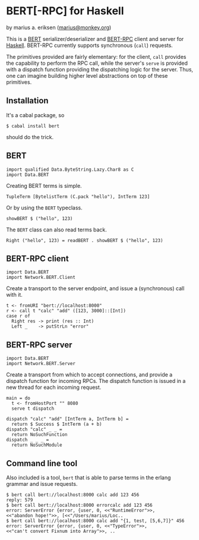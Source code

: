 BERT[-RPC] for Haskell
======================

by marius a. eriksen (marius@monkey.org)

This is a [BERT](http://bert-rpc.org/) serializer/deserializer and
[BERT-RPC](http://bert-rpc.org) client and server for
[Haskell](http://www.haskell.org/). BERT-RPC currently supports
synchronous (`call`) requests.

The primitives provided are fairly elementary: for the client, `call`
provides the capability to perform the RPC call, while the server's
`serve` is provided with a dispatch function providing the dispatching
logic for the server. Thus, one can imagine building higher level
abstractions on top of these primitives.

Installation
------------

It's a cabal package, so

    $ cabal install bert

should do the trick.

BERT
----

    import qualified Data.ByteString.Lazy.Char8 as C
    import Data.BERT

Creating BERT terms is simple.

    TupleTerm [BytelistTerm (C.pack "hello"), IntTerm 123]

Or by using the `BERT` typeclass.

    showBERT $ ("hello", 123)

The `BERT` class can also read terms back.

    Right ("hello", 123) = readBERT . showBERT $ ("hello", 123)

BERT-RPC client
---------------

    import Data.BERT
    import Network.BERT.Client

Create a transport to the server endpoint, and issue a (synchronous)
call with it.

    t <- fromURI "bert://localhost:8000"
    r <- call t "calc" "add" ([123, 3000]::[Int])
    case r of
      Right res -> print (res :: Int)
      Left _    -> putStrLn "error"
    
BERT-RPC server
---------------

    import Data.BERT
    import Network.BERT.Server

Create a transport from which to accept connections, and provide a
dispatch function for incoming RPCs. The dispatch function is issued
in a new thread for each incoming request.

    main = do
      t <- fromHostPort "" 8080
      serve t dispatch

    dispatch "calc" "add" [IntTerm a, IntTerm b] = 
      return $ Success $ IntTerm (a + b)
    dispatch "calc" _ _ =
      return NoSuchFunction
    dispatch _ _ _ = 
      return NoSuchModule

Command line tool
-----------------

Also included is a tool, `bert` that is able to parse terms in the
erlang grammar and issue requests.

    $ bert call bert://localhost:8000 calc add 123 456 
    reply: 579 
    $ bert call bert://localhost:8000 errorcalc add 123 456 
    error: ServerError {error, {user, 0, <<"RuntimeError">>, 
    <<"abandon hope!">>, [<<"/Users/marius/Loc.. 
    $ bert call bert://localhost:8000 calc add "{1, test, [5,6,7]}" 456 
    error: ServerError {error, {user, 0, <<"TypeError">>, 
    <<"can't convert Fixnum into Array">>, .. 
